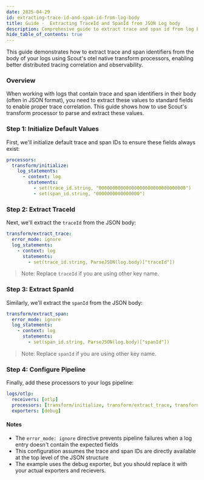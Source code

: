 ```yaml
---
date: 2025-04-29
id: extracting-trace-id-and-span-id-from-log-body
title: Guide -  Extracting TraceId and SpanId from JSON Log body
description: Comprehesive guide to extract trace and span id from log body
hide_table_of_contents: true
---
```


This guide demonstrates how to extract trace and span identifiers from the
body of your logs using Scout's otel native transform processors, enabling better
distributed tracing correlation and observability.

### Overview

When working with logs that contain trace and span identifiers in their
body (often in JSON format), you need to extract these values to standard
fields to enable proper trace correlation. This guide shows how to use
Scout's transform processor to parse and extract these values.

### Step 1: Initialize Default Values

First, we'll initialize default trace and span IDs to ensure these
fields always exist:

```yaml
processors:
  transform/initialize:
    log_statements:
      - context: log
        statements:
          - set(trace_id.string, "00000000000000000000000000000000")
          - set(span_id.string, "0000000000000000")
```

### Step 2: Extract TraceId

Next, we'll extract the `traceId` from the JSON body:

```yaml
transform/extract_trace:
  error_mode: ignore
  log_statements:
    - context: log
      statements:
        - set(trace_id.string, ParseJSON(log.body)["traceId"])
```

> Note: Replace `traceId` if you are using other key name.

### Step 3: Extract SpanId

Similarly, we'll extract the `spanId` from the JSON body:

```yaml
transform/extract_span:
  error_mode: ignore
  log_statements:
    - context: log
      statements:
        - set(span_id.string, ParseJSON(log.body)["spanId"])
```

> Note: Replace `spanId` if you are using other key name.
>
### Step 4: Configure Pipeline

Finally, add these processors to your logs pipeline:

```yaml
logs/otlp:
  receivers: [otlp]
  processors: [transform/initialize, transform/extract_trace, transform/extract_span]
  exporters: [debug]
```

#### Notes

- The `error_mode: ignore` directive prevents pipeline failures
when a log entry doesn't contain the expected fields
- This configuration assumes the trace and span IDs are directly
available at the top level of the JSON structure
- The example uses the debug exporter, but you should replace
it with your actual exporters and recievers.
